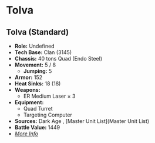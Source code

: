 # Tolva 

## Tolva (Standard) 

- **Role:** Undefined 
- **Tech Base:** Clan (3145) 
- **Chassis:** 40 tons Quad (Endo Steel) 
- **Movement:** 5 / 8 
  - **Jumping:** 5 
- **Armor:** 152 
- **Heat Sinks:** 18 (18) 
- **Weapons:** 
  - ER Medium Laser × 3 
- **Equipment:** 
  - Quad Turret 
  - Targeting Computer 
- **Sources:** Dark Age , [Master Unit List](Master Unit List) 
- **Battle Value:** 1449 
- [*More Info*](tolva/tolva_standard.md) 

